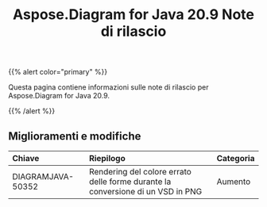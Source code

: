 ﻿---
title: Aspose.Diagram for Java 20.9 Note di rilascio
type: docs
weight: 13
url: /it/java/aspose-diagram-for-java-20-9-release-notes/
---
{{% alert color="primary" %}}

Questa pagina contiene informazioni sulle note di rilascio per Aspose.Diagram for Java 20.9.

{{% /alert %}}
## **Miglioramenti e modifiche**  ##

|**Chiave**|**Riepilogo**|**Categoria**|
|:- |:- |:- |
|DIAGRAMJAVA-50352|Rendering del colore errato delle forme durante la conversione di un VSD in PNG|Aumento|
